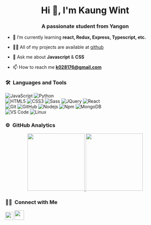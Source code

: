 <h1 align="center">Hi 👋, I'm Kaung Wint</h1>
<h3 align="center">A passionate student from Yangon</h3>

- 🌱 I’m currently learning **react, Redux, Express, Typescript, etc.**

- 👨‍💻 All of my projects are available at [github](https://github.com/kaungwintshein?tab=repositories)

- 💬 Ask me about **Javascript** & **CSS**

- 📫 How to reach me **k028176@gmail.com**


	
### 🛠 &nbsp;Languages and Tools

![JavaScript](https://img.shields.io/badge/-JavaScript-%23F7DF1C?style=for-the-badge&logo=javascript&logoColor=000000&labelColor=%23F7DF1C&color=%23FFCE5A)
![Python](http://img.shields.io/badge/-Python-3776AB?style=for-the-badge&logo=python&logoColor=ffffff)
<br>
![HTML5](https://img.shields.io/badge/-HTML5-%23E44D27?style=for-the-badge&logo=html5&logoColor=ffffff)
![CSS3](https://img.shields.io/badge/-CSS3-%231572B6?style=for-the-badge&logo=css3)
![Sass](https://img.shields.io/badge/-Sass-%23CC6699?style=for-the-badge&logo=sass&logoColor=ffffff)
![JQuery](https://img.shields.io/badge/jQuery-0769AD?style=for-the-badge&logo=jquery&logoColor=white)
![React](https://img.shields.io/badge/-React-61DAFB?style=for-the-badge&logo=react&logoColor=ffffff)
<br>
![Git](https://img.shields.io/badge/-Git-%23F05032?style=for-the-badge&logo=git&logoColor=%23ffffff)
![GitHub](https://img.shields.io/badge/-GitHub-181717?style=for-the-badge&logo=github)
![Nodejs](https://img.shields.io/badge/-Nodejs-339933?style=for-the-badge&logo=Node.js&logoColor=ffffff)
![Npm](https://img.shields.io/badge/-npm-CB3837?style=for-the-badge&logo=npm)
![MongoDB](https://img.shields.io/badge/MongoDB-4EA94B?style=for-the-badge&logo=mongodb&logoColor=white)
<br>
![VS Code](http://img.shields.io/badge/-VS%20Code-007ACC?style=for-the-badge&logo=visual-studio-code&logoColor=ffffff)
![Linux](http://img.shields.io/badge/-Linux-0078D6?style=for-the-badge&logo=linux&logoColor=ffffff)
<br/>

### ⚙️ &nbsp;GitHub Analytics

<p align="center">
<a href="https://github.com/Kaungwintshein">
  <img height="180em" src="https://github-readme-stats-eight-theta.vercel.app/api?username=Kaungwintshein&show_icons=true&theme=algolia&include_all_commits=true&count_private=true"/>
  <img height="180em" src="https://github-readme-stats-eight-theta.vercel.app/api/top-langs/?username=Kaungwintshein&layout=compact&langs_count=8&theme=algolia"/>
</a>
</p>

### 🤝🏻 &nbsp;Connect with Me

<p>
<a href="https://linkedin.com/in/kaung-wint-shein-468437190"><img style="height: 25px" src="https://cdn-icons.flaticon.com/png/512/3536/premium/3536505.png?token=exp=1636098888~hmac=c92d0fd614108dbaa2987064f3fa291e"/></a>
<a href="mailto:k028176@gmail.com"><img style="height: 30px" src="https://cdn-icons-png.flaticon.com/512/726/726623.png"/></a>
</p>
